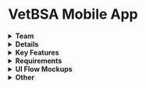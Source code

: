 # VetBSA Mobile App

<details><summary><b>Team</b></summary>
<hr>
  
  - **Client(s):** Kimberly Selting - Department of Veterinary Medicine (seltingk@illinois.edu)
  - **Project Manager(s):** Jim Caputo (jcaputo@uillinois.edu)
  - **User Experience:** Kelly Delahanty (delahan2@uillinois.edu)
  - **Developer(s):** Derek Schweitzer (dschw3@illinois.edu)

<hr>
</details>



<details><summary><b>Details</b></summary>
<hr>

- **Description:** Mobile app to calculate chemotherapy drug doses.
- **Purpose:**
  - **Dosage Calculator** Provide an error free, easy to use, chemotherapy drug dosage calculator for veterinarians and techs. Allows the user to input the animal's stats, desired drug, and schedule. The app will return the correct dosage based on two different calculation equations.
- **Language(s):** English
- **Platform(s):** iOS
  - **Price:** $4.99
- **Distribution Method(s):** 
  - [Apple App Store](https://apps.apple.com/us/app/vetbsa/id1460293174)
  - [Icons](https://github.com/aitsuillinois/mobile-flutter-vetbsa/tree/master/assets/launcher)
  - [Screenshots](https://github.com/aitsuillinois/mobile-flutter-vetbsa/tree/master/docs/app%20store%20screenshots)
- **Development Methodology:** [e.g. [Agile](https://github.com/dswtzer/dev-guide/blob/master/docs/wiki/agile.md)]

- **Framework(s)/Language(s):** 
  - **Frontend:** Flutter/Dart
  - **Backend:** N/A
  - **Database:** N/A
- **Version Target:** 1.0
- **Target Date:** Released 04/06/2020

<hr>
</details>


<details><summary><b>Key Features</b></summary>
<hr>
  
  - **Calculations for multiple animals.** The User can select between different animals to get a custom calculation for that particular species. Initial choice are Cats, Dogs, and Horses.
  - **Two different equations.** The User can select from a standard/well known equation to calculate dosages, or a the new equation developed by Dr. Selting.
  - **Multiple built-in Drugs and schedules.** The User can select from a multitude of different chemotherapy drugs and schedules based on their specific needs. Dosage information for each drug is provided along with references.

<hr>
</details>



<details><summary><b>Requirements</b></summary>
<hr>

  - [App Requirements Review (.docx)](https://github.com/aitsuillinois/mobile-flutter-vetbsa/blob/master/docs/wiki/files/02%2021%2019%20-%20Prototype%20App%20Review%20-%20Body%20Surface%20Area%20Dosage%20Calc.docx)

<hr>
</details>


<details><summary><b>UI Flow Mockups</b></summary>
<hr>
  
  - [Client Mockup (.pdf)](https://github.com/aitsuillinois/mobile-flutter-vetbsa/blob/master/docs/wiki/files/Screen%20Drawings%20and%20Behaviors%20from%20Client.pdf)
  - Preview:
  [![UI Mockup](https://github.com/aitsuillinois/mobile-flutter-vetbsa/blob/master/docs/wiki/images/client-mockup-thumb.png)](https://github.com/aitsuillinois/mobile-flutter-vetbsa/blob/master/docs/wiki/files/Screen%20Drawings%20and%20Behaviors%20from%20Client.pdf)

<hr>
</details>



<details><summary><b>Other</b></summary>
<hr>
  
  - **[Client Documents Repository on Box](https://uofi.app.box.com/folder/54359362723?s=kcfcpcdo0iud93sliu997js81m11rkxp)**

<hr>
</details>
